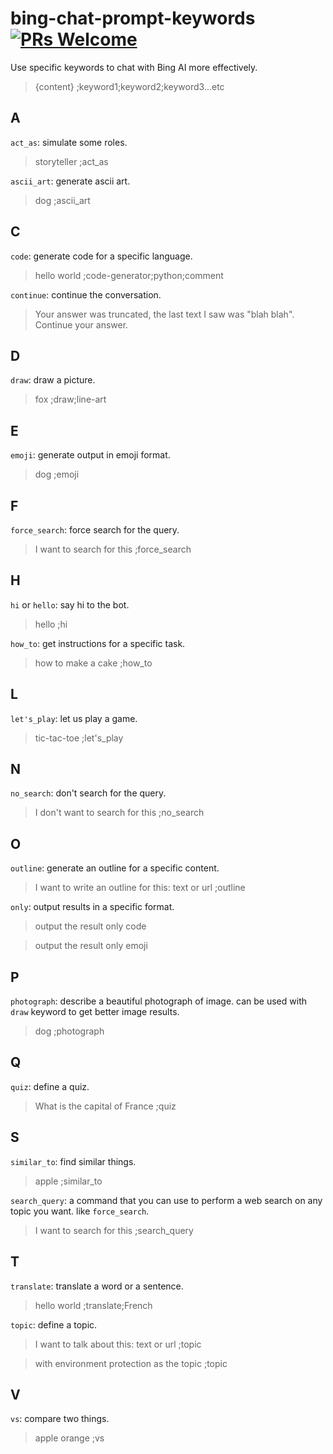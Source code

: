 # bing-chat-prompt-keywords [![PRs Welcome](https://img.shields.io/badge/PRs-welcome-brightgreen.svg?style=flat-square)](https://makeapullrequest.com)
Use specific keywords to chat with Bing AI more effectively.

> {content} ;keyword1;keyword2;keyword3...etc

## A

`act_as`: simulate some roles.
> storyteller ;act_as

`ascii_art`: generate ascii art.
> dog ;ascii_art

## C

`code`: generate code for a specific language.
> hello world ;code-generator;python;comment

`continue`: continue the conversation.
> Your answer was truncated, the last text I saw was "blah blah". Continue your answer.

## D

`draw`: draw a picture.
> fox ;draw;line-art

## E

`emoji`: generate output in emoji format.
> dog ;emoji

## F

`force_search`: force search for the query.
> I want to search for this ;force_search

## H

`hi` or `hello`: say hi to the bot.
> hello ;hi

`how_to`: get instructions for a specific task.
> how to make a cake ;how_to

## L

`let's_play`: let us play a game.
> tic-tac-toe ;let's_play

## N
`no_search`: don't search for the query.
> I don't want to search for this ;no_search

## O
`outline`: generate an outline for a specific content.
> I want to write an outline for this: text or url ;outline

`only`: output results in a specific format.

> output the result only code

> output the result only emoji

## P
`photograph`: describe a beautiful photograph of image. can be used with `draw` keyword to get better image results.
> dog ;photograph

## Q

`quiz`: define a quiz.
> What is the capital of France ;quiz

## S

`similar_to`: find similar things.
> apple ;similar_to

`search_query`: a command that you can use to perform a web search on any topic you want. like `force_search`.
> I want to search for this ;search_query

## T

`translate`: translate a word or a sentence.
> hello world ;translate;French

`topic`: define a topic.
> I want to talk about this: text or url ;topic

> with environment protection as the topic ;topic

## V

`vs`: compare two things.
> apple orange ;vs
